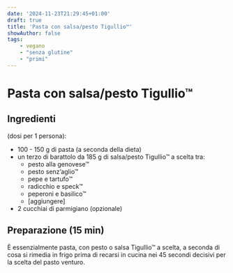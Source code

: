 ```yaml
---
date: '2024-11-23T21:29:45+01:00'
draft: true
title: 'Pasta con salsa/pesto Tigullio™'
showAuthor: false
tags:
    - vegano
    - "senza glutine"
    - "primi"
---
```


# Pasta con salsa/pesto Tigullio™

## Ingredienti

(dosi per 1 persona):

- 100 - 150 g di pasta (a seconda della dieta)  
- un terzo di barattolo da 185 g di salsa/pesto Tigullio™ a scelta tra:  
  - pesto alla genovese™  
  - pesto senz’aglio™  
  - pepe e tartufo™  
  - radicchio e speck™  
  - peperoni e basilico™  
  - [aggiungere]  
- 2 cucchiai di parmigiano (opzionale)

## Preparazione (15 min)

È essenzialmente pasta, con pesto o salsa Tigullio™ a scelta, a seconda di cosa si rimedia in frigo prima di recarsi in cucina nei 45 secondi decisivi per la scelta del pasto venturo.
